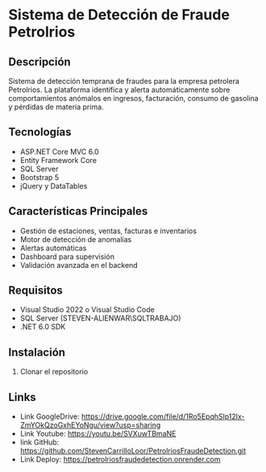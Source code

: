# Sistema de Detección de Fraude Petrolrios

## Descripción
Sistema de detección temprana de fraudes para la empresa petrolera Petrolrios. La plataforma identifica y alerta automáticamente sobre comportamientos anómalos en ingresos, facturación, consumo de gasolina y pérdidas de materia prima.

## Tecnologías
- ASP.NET Core MVC 6.0
- Entity Framework Core
- SQL Server
- Bootstrap 5
- jQuery y DataTables

## Características Principales
- Gestión de estaciones, ventas, facturas e inventarios
- Motor de detección de anomalías
- Alertas automáticas
- Dashboard para supervisión
- Validación avanzada en el backend

## Requisitos
- Visual Studio 2022 o Visual Studio Code
- SQL Server (STEVEN-ALIENWAR\SQLTRABAJO)
- .NET 6.0 SDK

## Instalación

1. Clonar el repositorio


## Links
- Link GoogleDrive: https://drive.google.com/file/d/1Ro5EpqhSlp12Ix-ZmYOkQzoGxhEYoNgu/view?usp=sharing
- Link Youtube: https://youtu.be/SVXuwTBmaNE
- link GitHub: https://github.com/StevenCarrilloLoor/PetrolriosFraudeDetection.git
- Link Deploy: https://petrolriosfraudedetection.onrender.com

